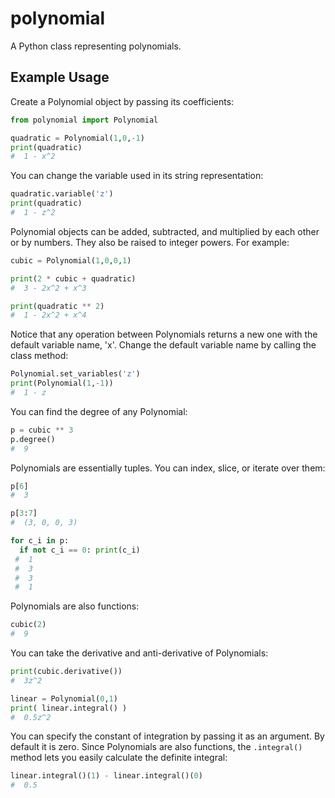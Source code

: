 # polynomial
A Python class representing polynomials.

## Example Usage
Create a Polynomial object by passing its coefficients:
```python
from polynomial import Polynomial

quadratic = Polynomial(1,0,-1)
print(quadratic)
#  1 - x^2
```

You can change the variable used in its string representation:
```python
quadratic.variable('z')
print(quadratic)
#  1 - z^2
```

Polynomial objects can be added, subtracted, and multiplied by each other or by numbers. They also be raised to integer powers. For example:
```python
cubic = Polynomial(1,0,0,1)

print(2 * cubic + quadratic)
#  3 - 2x^2 + x^3

print(quadratic ** 2)
#  1 - 2x^2 + x^4
```

Notice that any operation between Polynomials returns a new one with the default variable name, 'x'. Change the default variable name by calling the class method:
```python
Polynomial.set_variables('z')
print(Polynomial(1,-1))
#  1 - z
```

You can find the degree of any Polynomial:
```python
p = cubic ** 3
p.degree()
#  9
```

Polynomials are essentially tuples. You can index, slice, or iterate over them:
```python
p[6]
#  3

p[3:7]
#  (3, 0, 0, 3)

for c_i in p:
  if not c_i == 0: print(c_i)
 #  1
 #  3
 #  3
 #  1
```

Polynomials are also functions:
```python
cubic(2)
#  9
```

You can take the derivative and anti-derivative of Polynomials:
```python
print(cubic.derivative())
#  3z^2

linear = Polynomial(0,1)
print( linear.integral() )
#  0.5z^2
```

You can specify the constant of integration by passing it as an argument. By default it is zero. Since Polynomials are also functions, the `.integral()` method lets you easily calculate the definite integral:
```python
linear.integral()(1) - linear.integral()(0)
#  0.5
```
